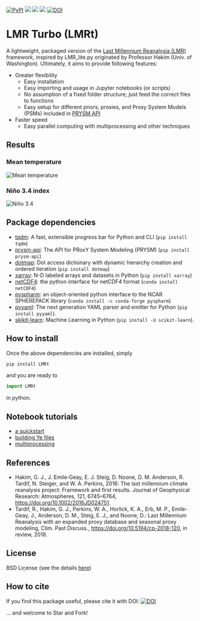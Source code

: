 [![PyPI](https://img.shields.io/pypi/v/LMRt.svg)](https://pypi.org/project/LMRt/)
[![](https://img.shields.io/badge/platform-Mac_Linux-red.svg)]()
[![](https://img.shields.io/badge/language-Python3-success.svg)](https://www.python.org/)
[![](https://img.shields.io/badge/license-BSD-brown.svg)](https://github.com/fzhu2e/LMRt/blob/master/LICENSE)
[![DOI](https://zenodo.org/badge/DOI/10.5281/zenodo.2655097.svg)](https://doi.org/10.5281/zenodo.2655097)

# LMR Turbo (LMRt)

A lightweight, packaged version of the [Last Millennium Reanalysia (LMR)](https://github.com/modons/LMR) framework,
inspired by LMR_lite.py originated by Professor Hakim (Univ. of Washington).
Ultimately, it aims to provide following features:

+ Greater flexibility
    + Easy installation
    + Easy importing and usage in Jupyter notebooks (or scripts)
    + No assumption of a fixed folder structure; just feed the correct files to functions
    + Easy setup for different priors, proxies, and Proxy System Models (PSMs) included in [PRYSM API](https://github.com/fzhu2e/prysm-api)
+ Faster speed
    + Easy parallel computing with multiprocessing and other techniques

## Results

### Mean temperature
![Mean temperature](notebooks/figs/gmt.png)

### Niño 3.4 index
![Niño 3.4](notebooks/figs/nino34.png)


## Package dependencies
+ [tqdm](https://github.com/tqdm/tqdm): A fast, extensible progress bar for Python and CLI (`pip install tqdm`)
+ [prysm-api](https://github.com/fzhu2e/prysm-api): The API for PRoxY System Modeling (PRYSM) (`pip install prysm-api`)
+ [dotmap](https://github.com/drgrib/dotmap): Dot access dictionary with dynamic hierarchy creation and ordered iteration (`pip install dotmap`)
+ [xarray](https://github.com/pydata/xarray): N-D labeled arrays and datasets in Python (`pip install xarray`)
+ [netCDF4](https://github.com/Unidata/netcdf4-python): the python interface for netCDF4 format (`conda install netCDF4`)
+ [pyspharm](https://code.google.com/archive/p/pyspharm/): an  object-oriented python interface to the NCAR SPHEREPACK library (`conda install -c conda-forge pyspharm`)
+ [pyyaml](https://github.com/yaml/pyyaml): The next generation YAML parser and emitter for Python (`pip install pyyaml`).
+ [skikit-learn](https://scikit-learn.org/stable/index.html): Machine Learning in Python (`pip install -U scikit-learn`).

## How to install
Once the above dependencies are installed, simply
```bash
pip install LMRt
```
and you are ready to
```python
import LMRt
```
in python.

## Notebook tutorials
+ [a quickstart](https://nbviewer.jupyter.org/github/fzhu2e/LMRt/blob/master/notebooks/01.lmrt_quickstart.ipynb)
+ [building Ye files](https://nbviewer.jupyter.org/github/fzhu2e/LMRt/blob/master/notebooks/02.build_Ye.ipynb)
+ [multiprocessing](https://nbviewer.jupyter.org/github/fzhu2e/LMRt/blob/master/notebooks/03.multiprocessing.ipynb)

## References
+ Hakim, G. J., J. Emile‐Geay, E. J. Steig, D. Noone, D. M. Anderson, R. Tardif, N. Steiger, and W. A. Perkins, 2016: The last millennium climate reanalysis project: Framework and first results. Journal of Geophysical Research: Atmospheres, 121, 6745–6764, https://doi.org/10.1002/2016JD024751.
+ Tardif, R., Hakim, G. J., Perkins, W. A., Horlick, K. A., Erb, M. P., Emile-Geay, J., Anderson, D. M., Steig, E. J., and Noone, D.: Last Millennium Reanalysis with an expanded proxy database and seasonal proxy modeling, Clim. Past Discuss., https://doi.org/10.5194/cp-2018-120, in review, 2018.

## License
BSD License (see the details [here](LICENSE))

## How to cite
If you find this package useful, please cite it with DOI: [![DOI](https://zenodo.org/badge/DOI/10.5281/zenodo.2655097.svg)](https://doi.org/10.5281/zenodo.2655097)

... and welcome to Star and Fork!


